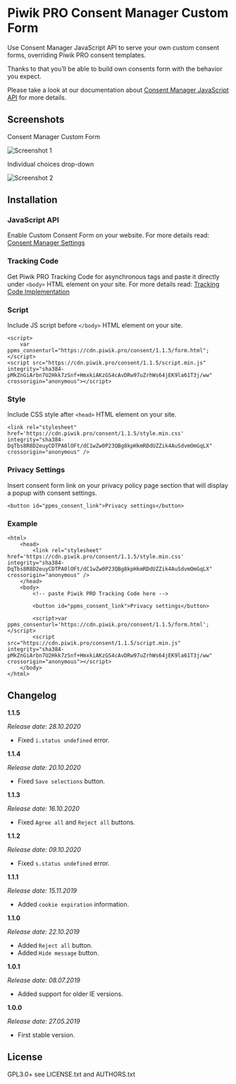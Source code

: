 # Piwik PRO Consent Manager Custom Form

Use Consent Manager JavaScript API to serve your own custom consent forms, overriding Piwik PRO consent templates.
  
Thanks to that you’ll be able to build own consents form with the behavior you expect.
  
Please take a look at our documentation about [Consent Manager JavaScript API](https://developers.piwik.pro/en/latest/consent_manager/api.html) for more details.

## Screenshots

Consent Manager Custom Form

![Screenshot 1](/screenshot1.png?raw=true)

Individual choices drop-down

![Screenshot 2](/screenshot2.png?raw=true)

## Installation

### JavaScript API
Enable Custom Consent Form on your website. For more details read: [Consent Manager Settings](https://help.piwik.pro/support/consent-manager/setting-consent-manager/)

### Tracking Code
Get Piwik PRO Tracking Code for asynchronous tags and paste it directly under `<body>` HTML element on your site. For more details read: [Tracking Code Implementation](https://help.piwik.pro/support/getting-started/tracking-code-implementation/)

### Script
Include JS script before `</body>` HTML element on your site.

```
<script>
    var ppms_consenturl="https://cdn.piwik.pro/consent/1.1.5/form.html";
</script>
<script src="https://cdn.piwik.pro/consent/1.1.5/script.min.js" integrity="sha384-pMkZnGiArbn7U2Hkk7zSnf+HmxkiAKzGS4cAvDRw97uZrhWs64jEK9la61T3j/ww" crossorigin="anonymous"></script>
```

### Style
Include CSS style after `<head>` HTML element on your site.

```
<link rel="stylesheet" href='https://cdn.piwik.pro/consent/1.1.5/style.min.css' integrity="sha384-DqTbs8R8D2euyCDTPA0lOFt/dC1wZw0P23QBg8kpHkmRDdUZZik4AuSdvmOmGqLX" crossorigin="anonymous" />
```

### Privacy Settings
Insert consent form link on your privacy policy page section that will display a popup with consent settings.

```
<button id="ppms_consent_link">Privacy settings</button>
```

### Example

```
<html>
    <head>
        <link rel="stylesheet" href='https://cdn.piwik.pro/consent/1.1.5/style.min.css' integrity="sha384-DqTbs8R8D2euyCDTPA0lOFt/dC1wZw0P23QBg8kpHkmRDdUZZik4AuSdvmOmGqLX" crossorigin="anonymous" />
    </head>
    <body>
        <!-- paste Piwik PRO Tracking Code here -->
        
        <button id="ppms_consent_link">Privacy settings</button>
        
        <script>var ppms_consenturl='https://cdn.piwik.pro/consent/1.1.5/form.html';</script>
        <script src="https://cdn.piwik.pro/consent/1.1.5/script.min.js" integrity="sha384-pMkZnGiArbn7U2Hkk7zSnf+HmxkiAKzGS4cAvDRw97uZrhWs64jEK9la61T3j/ww" crossorigin="anonymous"></script>
    </body>
</html>
```

## Changelog

**1.1.5**

*Release date: 28.10.2020*
* Fixed `i.status undefined` error.

**1.1.4**

*Release date: 20.10.2020*
* Fixed `Save selections` button.

**1.1.3**

*Release date: 16.10.2020*
* Fixed `Agree all` and `Reject all` buttons.

**1.1.2**

*Release date: 09.10.2020*
* Fixed `s.status undefined` error.

**1.1.1**

*Release date: 15.11.2019*
* Added `cookie expiration` information.

**1.1.0**

*Release date: 22.10.2019*
* Added `Reject all` button.
* Added `Hide message` button.

**1.0.1**

*Release date: 08.07.2019*
* Added support for older IE versions.

**1.0.0**

*Release date: 27.05.2019*
* First stable version.

## License

GPL3.0+ see LICENSE.txt and AUTHORS.txt